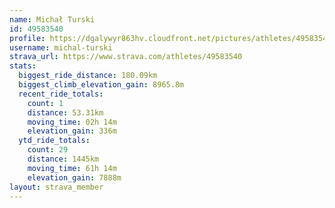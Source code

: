 ```yaml
---
name: Michał Turski
id: 49583540
profile: https://dgalywyr863hv.cloudfront.net/pictures/athletes/49583540/14729338/2/large.jpg
username: michal-turski
strava_url: https://www.strava.com/athletes/49583540
stats:
  biggest_ride_distance: 180.09km
  biggest_climb_elevation_gain: 8965.8m
  recent_ride_totals:
    count: 1
    distance: 53.31km
    moving_time: 02h 14m
    elevation_gain: 336m
  ytd_ride_totals:
    count: 29
    distance: 1445km
    moving_time: 61h 14m
    elevation_gain: 7888m
layout: strava_member
--- 
```

